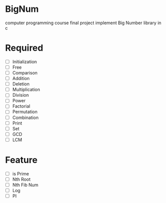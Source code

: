 # BigNum
computer programming course final project
implement Big Number library in c
# Required
- [ ] Initialization
- [ ] Free
- [ ] Comparison
- [ ] Addition
- [ ] Deletion
- [ ] Multiplication
- [ ] Division
- [ ] Power
- [ ] Factorial
- [ ] Permutation
- [ ] Combination
- [ ] Print
- [ ] Set
- [ ] GCD
- [ ] LCM
# Feature
- [ ] is Prime
- [ ] Nth Root
- [ ] Nth Fib Num
- [ ] Log
- [ ] PI
